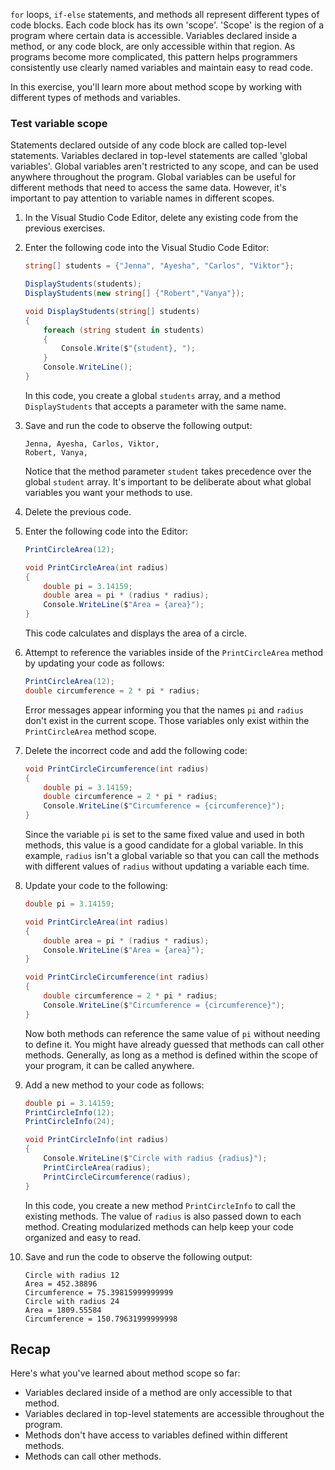 `for` loops, `if-else` statements, and methods all represent different types of code blocks. Each code block has its own 'scope'. 'Scope' is the region of a program where certain data is accessible. Variables declared inside a method, or any code block, are only accessible within that region. As programs become more complicated, this pattern helps programmers consistently use clearly named variables and maintain easy to read code.

In this exercise, you'll learn more about method scope by working with different types of methods and variables.

### Test variable scope

Statements declared outside of any code block are called top-level statements. Variables declared in top-level statements are called 'global variables'. Global variables aren't restricted to any scope, and can be used anywhere throughout the program. Global variables can be useful for different methods that need to access the same data. However, it's important to pay attention to variable names in different scopes.

1. In the Visual Studio Code Editor, delete any existing code from the previous exercises.

1. Enter the following code into the Visual Studio Code Editor:

    ```c#
    string[] students = {"Jenna", "Ayesha", "Carlos", "Viktor"};

    DisplayStudents(students);
    DisplayStudents(new string[] {"Robert","Vanya"});

    void DisplayStudents(string[] students) 
    {
        foreach (string student in students) 
        {
            Console.Write($"{student}, ");
        }
        Console.WriteLine();
    }
    ```

    In this code, you create a global `students` array, and a method `DisplayStudents` that accepts a parameter with the same name.

1. Save and run the code to observe the following output:

    ```Output
    Jenna, Ayesha, Carlos, Viktor, 
    Robert, Vanya, 
    ```

    Notice that the method parameter `student` takes precedence over the global `student` array. It's important to be deliberate about what global variables you want your methods to use.

1. Delete the previous code.

1. Enter the following code into the Editor:
    
    ```c#
    PrintCircleArea(12);

    void PrintCircleArea(int radius)
    {
        double pi = 3.14159;
        double area = pi * (radius * radius);
        Console.WriteLine($"Area = {area}");
    }
    ```

    This code calculates and displays the area of a circle.

1. Attempt to reference the variables inside of the `PrintCircleArea` method by updating your code as follows:

    ```c#
    PrintCircleArea(12);
    double circumference = 2 * pi * radius;
    ```

    Error messages appear informing you that the names `pi` and `radius` don't exist in the current scope. Those variables only exist within the `PrintCircleArea` method scope.

1. Delete the incorrect code and add the following code:

    ```c#
    void PrintCircleCircumference(int radius)
    {
        double pi = 3.14159;
        double circumference = 2 * pi * radius;
        Console.WriteLine($"Circumference = {circumference}");
    }
    ```

    Since the variable `pi` is set to the same fixed value and used in both methods, this value is a good candidate for a global variable. In this example, `radius` isn't a global variable so that you can call the methods with different values of `radius` without updating a variable each time.

1. Update your code to the following:

    ```c#
    double pi = 3.14159;

    void PrintCircleArea(int radius)
    {
        double area = pi * (radius * radius);
        Console.WriteLine($"Area = {area}");
    }

    void PrintCircleCircumference(int radius)
    {
        double circumference = 2 * pi * radius;
        Console.WriteLine($"Circumference = {circumference}");
    }
    ```

    Now both methods can reference the same value of `pi` without needing to define it. You might have already guessed that methods can call other methods. Generally, as long as a method is defined within the scope of your program, it can be called anywhere.

1. Add a new method to your code as follows:

    ```c#
    double pi = 3.14159;
    PrintCircleInfo(12);
    PrintCircleInfo(24);

    void PrintCircleInfo(int radius) 
    {
        Console.WriteLine($"Circle with radius {radius}");
        PrintCircleArea(radius);
        PrintCircleCircumference(radius);
    }
    ```

    In this code, you create a new method `PrintCircleInfo` to call the existing methods. The value of `radius` is also passed down to each method. Creating modularized methods can help keep your code organized and easy to read.

1. Save and run the code to observe the following output:

    ```Output
    Circle with radius 12
    Area = 452.38896
    Circumference = 75.39815999999999
    Circle with radius 24
    Area = 1809.55584
    Circumference = 150.79631999999998
    ```

## Recap

Here's what you've learned about method scope so far:

- Variables declared inside of a method are only accessible to that method.
- Variables declared in top-level statements are accessible throughout the program.
- Methods don't have access to variables defined within different methods.
- Methods can call other methods.